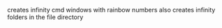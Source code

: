 creates infinity cmd windows with rainbow numbers also creates infinity folders in the file directory
